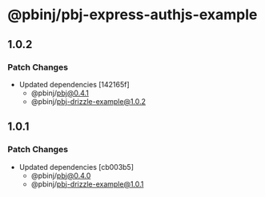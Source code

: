 # @pbinj/pbj-express-authjs-example

## 1.0.2

### Patch Changes

- Updated dependencies [142165f]
  - @pbinj/pbj@0.4.1
  - @pbinj/pbj-drizzle-example@1.0.2

## 1.0.1

### Patch Changes

- Updated dependencies [cb003b5]
  - @pbinj/pbj@0.4.0
  - @pbinj/pbj-drizzle-example@1.0.1
